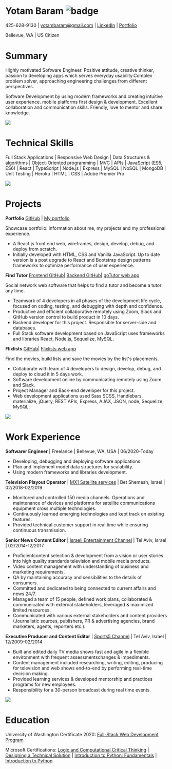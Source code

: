 # Yotam Baram ![badge](https://img.shields.io/badge/Software-Developer-brightgreen)

425-628-9130 | yotambaram@gmail.com | [LinkedIn](https://www.linkedin.com/in/yotambaram/) | [Portfolio](https://yotam.herokuapp.com/)

Bellevue, WA | US Citizen

# Summary
Highly motivated Software Engineer. Positive attitude, creative thinker, passion to developing apps which serves everyday usability.Complex problem solver, approaching engineering challenges from different perspectives.

Software Development by using modern frameworks and creating intuitive user experience. mobile platforms first design &amp; development. Excellent collaboration and communication skills. Friendly, love to mentor and share knowledge.

![](RackMultipart20200928-4-1odi0kx_html_7d7e44fa345f092f.gif)

# Technical Skills
 Full Stack Applications | Responsive Web Design | Data Structures &amp; algorithms | Object-Oriented programming | MVC | APIs | JavaScript (ES5, ES6) | React | TypeScript | Node.js | Express | MySQL | NoSQL | MongoDB | Unit Testing | Heroku | HTML | CSS | Adobe Premier Pro

![](RackMultipart20200928-4-1odi0kx_html_7d7e44fa345f092f.gif)

# Projects

**Portfolio** 
[GitHub](https://github.com/yotambaram/portfolio-react) |
[My portfolio](https://yotam.herokuapp.com/)

Showcase portfolio: information about me, my projects and my professional experience.

- A React.js front end web, wireframes, design, develop, debug, and deploy from scratch.
- Initially developed with HTML, CSS and Vanilla JavaScript. Up to date version is a post upgrade to React and Bootstrap design patterns frameworks to optimize performance of user experience.

**Find Tutor** 
[Frontend GitHub](https://github.com/yotambaram/go-tutor-front)|
[Backend GitHub](https://github.com/yotambaram/go-tutor-back)|
[goTutor web app](https://gotutor.herokuapp.com/)

Social network web software that helps to find a tutor and become a tutor any time.

- Teamwork of 4 developers in all phases of the development life cycle, focused on coding, testing, and debugging with depth and confidence.
- Productive and efficient collaborative remotely using Zoom, Slack and GitHub version control to build product in 10 days.
- Backend developer for this project. Responsible for server-side and databases.
- Full Stack software development based on JavaScript uses frameworks and libraries React, Node.js, Sequelize, MySQL.

**Flixlists**
[GitHub](https://github.com/yotambaram/Flixlists)|
[Flixlists web app](https://flixlists.herokuapp.com/)

Find the movies, build lists and save the movies by the list&#39;s placements.

- Collaborate with team of 4 developers to design, develop, debug, and deploy to cloud it in 5 days work.
- Software development online by communicating remotely using Zoom and Slack.
- Project Manager and Back-end developer for this project.
- Web development applications used Sass SCSS, Handlebars, materialize, jQuery, REST APIs, Express, AJAX, JSON, node, Sequelize, MySQL.

![](RackMultipart20200928-4-1odi0kx_html_7d7e44fa345f092f.gif)

# Work Experience

**Softwarer Engineer** | 
Freelance | Bellevue, WA, USA | 06/2020-Today

- Developing, debugging and deploying software applications.
- Plan and implement model data structures for scalability.
- Using modern frameworks and libraries development.

**Television Playout Operator** | 
[MX1 Satellite services](https://www.mx1.com/) | Bet Shemesh, Israel | 02/2018-02/2019

- Monitored and controlled 150 media channels. Operations and maintenance of devices and platforms for satellite communications equipment cross multiple technologies.
- Continuously learned emerging technologies and kept track on existing features.
- Provided technical customer support in real time while ensuring continuous transmission.

**Senior News Content Editor** | 
[Israeli Entertainment Channel](https://hscc.co.il/) | Tel Aviv, Israel | 02/2014-12/2017

- Proficientcontent selection &amp; development from a vision or user stories into high quality standards television and mobile media products.
- Video content management with understanding of business and marketing requirements.
- QA by maintaining accuracy and sensibilities to the details of consumers.
- Committed and dedicated to being connected to current affairs and news 24/7.
- Managed a team of 15 people, defined work plans, collaborated &amp; communicated with external stakeholders, leveraged &amp; maximized limited resources.
- Communicated with various external stakeholders and content providers (Journalistic sources, publishers, PR &amp; advertising agencies, brand marketers, agents, reporters etc.).

**Executive Producer and Content Editor** | 
[Sports5 Channel](https://www.sport5.co.il/) | Tel Aviv, Israel | 12/2009-02/2014

- Built and edited daily TV media shows fast and agile in a flexible environment with frequent assessmentschanges &amp; impediments.
- Content management included researching, writing, editing, producing for television and web shows end-to-end by performing real-time decision making.
- Provided learning services &amp; developed mentorship and practices programs for new employees.
- Responsibility for a 30-person broadcast during real time events.

![](RackMultipart20200928-4-1odi0kx_html_7d7e44fa345f092f.gif)

# Education

University of Washington Certificate 2020: 
[Full-Stack Web Development Program](https://drive.google.com/file/d/1eL6dm6ggWIfjATtoEY7YNOMpOYYB6Mne/view?usp=sharing)

Microsoft Certifications: 
[Logic and Computational Critical Thinking](https://courses.edx.org/certificates/716f9f7c52e540acad0324c6e14ea0d1) | 
[Designing a Technical Solution](https://courses.edx.org/certificates/162f62ba6e104d96bfc586086bb910d9) | 
[Introduction to Python: Fundamentals](https://courses.edx.org/certificates/8fcbfee91a05483e9157f1c80115457c) | 
[Introduction to Python](https://courses.edx.org/certificates/26aa668dea9c473e854e52cc05c181f5)
